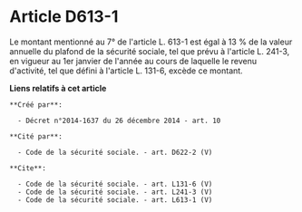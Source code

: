 # Article D613-1

Le montant mentionné au 7° de l'article L. 613-1 est égal à 13 % de la valeur annuelle du plafond de la sécurité sociale, tel
que prévu à l'article L. 241-3, en vigueur au 1er janvier de l'année au cours de laquelle le revenu d'activité, tel que
défini à l'article L. 131-6, excède ce montant.

**Liens relatifs à cet article**

	**Créé par**:

	  - Décret n°2014-1637 du 26 décembre 2014 - art. 10

	**Cité par**:

	  - Code de la sécurité sociale. - art. D622-2 (V)

	**Cite**:

	  - Code de la sécurité sociale. - art. L131-6 (V)
	  - Code de la sécurité sociale. - art. L241-3 (V)
	  - Code de la sécurité sociale. - art. L613-1 (V)
